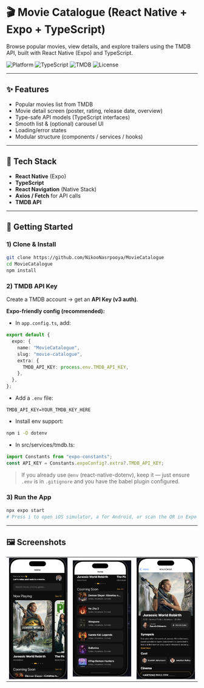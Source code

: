 # 🎬 Movie Catalogue (React Native + Expo + TypeScript)

Browse popular movies, view details, and explore trailers using the TMDB API, built with React Native (Expo) and TypeScript.

![Platform](https://img.shields.io/badge/Expo-React%20Native-blue) ![TypeScript](https://img.shields.io/badge/TypeScript-4%2B-3178c6) ![TMDB](https://img.shields.io/badge/TMDB-API-0dbd8b) ![License](https://img.shields.io/badge/License-MIT-lightgrey)

---

## ✨ Features

- Popular movies list from TMDB
- Movie detail screen (poster, rating, release date, overview)
- Type-safe API models (TypeScript interfaces)
- Smooth list & (optional) carousel UI
- Loading/error states
- Modular structure (components / services / hooks)

---

## 🧱 Tech Stack

- **React Native** (Expo)
- **TypeScript**
- **React Navigation** (Native Stack)
- **Axios / Fetch** for API calls
- **TMDB API**

---

## 🚀 Getting Started

### 1) Clone & Install

```bash
git clone https://github.com/NikooNasrpooya/MovieCatalogue
cd MovieCatalogue
npm install
```

### 2) TMDB API Key

Create a TMDB account → get an **API Key (v3 auth)**.

**Expo-friendly config (recommended):**

- In `app.config.ts`, add:

```ts
export default {
  expo: {
    name: "MovieCatalogue",
    slug: "movie-catalogue",
    extra: {
      TMDB_API_KEY: process.env.TMDB_API_KEY,
    },
  },
};
```

- Add a `.env` file:

```
TMDB_API_KEY=YOUR_TMDB_KEY_HERE
```

- Install env support:

```bash
npm i -D dotenv
```

- In src/services/tmdb.ts:

```ts
import Constants from "expo-constants";
const API_KEY = Constants.expoConfig?.extra?.TMDB_API_KEY;
```

> If you already use `@env` (react-native-dotenv), keep it — just ensure `.env` is in `.gitignore` and you have the babel plugin configured.

### 3) Run the App

```bash
npx expo start
# Press i to open iOS simulator, a for Android, or scan the QR in Expo Go
```

---

## 🖼️ Screenshots

<table>
  <tr>
    <td><img src="./assets/HomeScreen1.png" alt="Home" width="250"/></td>
    <td><img src="./assets/HomeScreen2.png" alt="Home" width="250"/></td>
    <td><img src="./assets/MovieDetail.png" alt="Detail" width="250"/></td>
  </tr>
</table>
